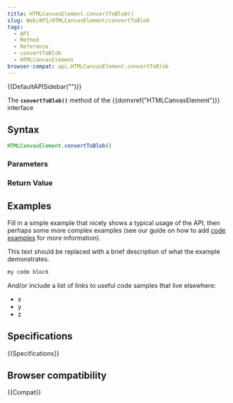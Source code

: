 ```yaml
---
title: HTMLCanvasElement.convertToBlob()
slug: Web/API/HTMLCanvasElement/convertToBlob
tags:
  - API
  - Method
  - Reference
  - convertToBlob
  - HTMLCanvasElement
browser-compat: api.HTMLCanvasElement.convertToBlob
---
```

{{DefaultAPISidebar("")}}

The **`convertToBlob()`** method of the {{domxref("HTMLCanvasElement")}} interface 

## Syntax

```js
HTMLCanvasElement.convertToBlob()
```

### Parameters



### Return Value



## Examples

Fill in a simple example that nicely shows a typical usage of the API, then perhaps some more complex examples (see our guide on how to add [code examples](/en-US/docs/MDN/Contribute/Structures/Code_examples) for more information).

This text should be replaced with a brief description of what the example demonstrates.

```js
my code block
```

And/or include a list of links to useful code samples that live elsewhere:

*   x
*   y
*   z

## Specifications

{{Specifications}}

## Browser compatibility

{{Compat}}

